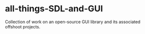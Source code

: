 all-things-SDL-and-GUI
======================

Collection of work on an open-source GUI library and its associated offshoot projects.